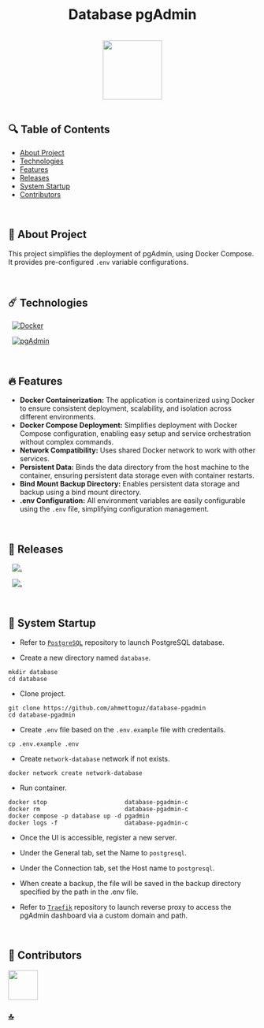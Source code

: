 <h1 id="top" align="center">Database pgAdmin</h1>

<br>

<div align="center">
    <img height=120 src="assets/banner.png">
</div>

<br>

## 🔍 Table of Contents

- [About Project](#intro)
- [Technologies](#technologies)
- [Features](#features)
- [Releases](#releases)
- [System Startup](#system-startup)
- [Contributors](#contributors)

<br/>

<h2 id="intro">📌 About Project</h2>

This project simplifies the deployment of pgAdmin, using Docker Compose. It provides pre-configured `.env` variable configurations.

<br/>

<h2 id="technologies">☄️ Technologies</h2>

&nbsp; [![Docker](https://img.shields.io/badge/docker-%230db7ed.svg?style=for-the-badge&logo=docker&logoColor=white)](https://www.docker.com/)

&nbsp; [![pgAdmin](https://img.shields.io/badge/pgadmin-316192?style=for-the-badge&logo=postgresql&logoColor=white)](https://www.pgadmin.org/)

<br/>

<h2 id="features">🔥 Features</h2>

- **Docker Containerization:** The application is containerized using Docker to ensure consistent deployment, scalability, and isolation across different environments.
- **Docker Compose Deployment:** Simplifies deployment with Docker Compose configuration, enabling easy setup and service orchestration without complex commands.
- **Network Compatibility:** Uses shared Docker network to work with other services.
- **Persistent Data:** Binds the data directory from the host machine to the container, ensuring persistent data storage even with container restarts.
- **Bind Mount Backup Directory:** Enables persistent data storage and backup using a bind mount directory.
- **.env Configuration:** All environment variables are easily configurable using the `.env` file, simplifying configuration management.

<br/>

<h2 id="releases">🚢 Releases</h2>

&nbsp; [![.](https://img.shields.io/badge/2.0.0-233838?style=flat&label=version&labelColor=111727&color=1181A1)](https://github.com/ahmettoguz/database-pgadmin/tree/v2.0.0)

&nbsp; [![.](https://img.shields.io/badge/1.0.0-233838?style=flat&label=version&labelColor=470137&color=077521)](https://github.com/ahmettoguz/database-pgadmin/tree/v1.0.0)

<br/>

<h2 id="system-startup">🚀 System Startup</h2>

- Refer to [`PostgreSQL`](https://github.com/ahmettoguz/database-postgresql) repository to launch PostgreSQL database.

- Create a new directory named `database`.

```
mkdir database
cd database
```

- Clone project.

```
git clone https://github.com/ahmettoguz/database-pgadmin
cd database-pgadmin
```

- Create `.env` file based on the `.env.example` file with credentails.

```
cp .env.example .env
```

- Create `network-database` network if not exists.

```
docker network create network-database
```

- Run container.

```
docker stop                      database-pgadmin-c
docker rm                        database-pgadmin-c
docker compose -p database up -d pgadmin
docker logs -f                   database-pgadmin-c
```

- Once the UI is accessible, register a new server.

- Under the General tab, set the Name to `postgresql`.

- Under the Connection tab, set the Host name to `postgresql`.

- When create a backup, the file will be saved in the backup directory specified by the path in the .env file.

- Refer to [`Traefik`](https://github.com/ahmettoguz/proxy-traefik) repository to launch reverse proxy to access the pgAdmin dashboard via a custom domain and path.

<br/>

<h2 id="contributors">👥 Contributors</h2>

<a href="https://github.com/ahmettoguz" target="_blank"><img width=60 height=60 src="https://avatars.githubusercontent.com/u/101711642?v=4"></a>

### [🔝](#top)
